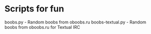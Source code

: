 Scripts for fun
========

boobs.py - Random boobs from oboobs.ru
boobs-textual.py - Random boobs from oboobs.ru for Textual IRC